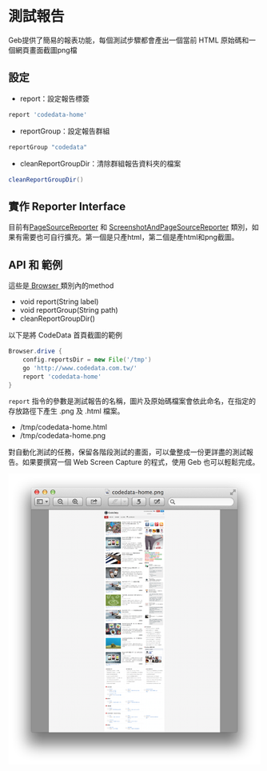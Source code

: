 # 測試報告
Geb提供了簡易的報表功能，每個測試步驟都會產出一個當前 HTML 原始碼和一個網頁畫面截圖png檔

## 設定

* report：設定報告標簽

```groovy
report 'codedata-home'
```

* reportGroup：設定報告群組

```groovy
reportGroup "codedata"
```

* cleanReportGroupDir：清除群組報告資料夾的檔案

```groovy
cleanReportGroupDir()
```

## 實作 Reporter Interface
目前有[PageSourceReporter](http://www.gebish.org/manual/snapshot/api/geb/report/PageSourceReporter.html) 和 [ScreenshotAndPageSourceReporter](http://www.gebish.org/manual/snapshot/api/geb/report/ScreenshotReporter.html) 類別，如果有需要也可自行擴充。第一個是只產html，第二個是產html和png截圖。

## API 和 範例
這些是[ Browser ](http://www.gebish.org/manual/snapshot/api/geb/Browser.html)類別內的method
* void report(String label)
* void reportGroup(String path)
* cleanReportGroupDir()

以下是將 CodeData 首頁截圖的範例

```groovy
Browser.drive {
    config.reportsDir = new File('/tmp')
    go 'http://www.codedata.com.tw/'
    report 'codedata-home'
}
```

`report` 指令的參數是測試報告的名稱，圖片及原始碼檔案會依此命名，在指定的存放路徑下產生 .png 及 .html 檔案。

* /tmp/codedata-home.html
* /tmp/codedata-home.png

對自動化測試的任務，保留各階段測試的畫面，可以彙整成一份更詳盡的測試報告。如果要撰寫一個 Web Screen Capture 的程式，使用 Geb 也可以輕鬆完成。

![Geb Report Sample](./geb-report-sample.png)

